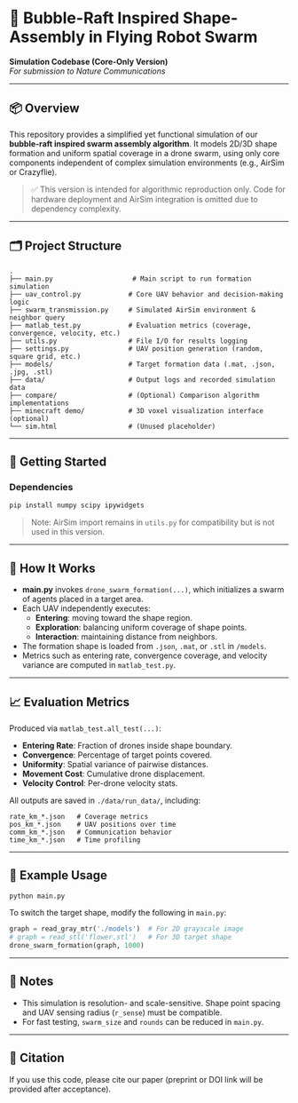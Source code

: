 # 🧠 Bubble-Raft Inspired Shape-Assembly in Flying Robot Swarm  
**Simulation Codebase (Core-Only Version)**  
*For submission to Nature Communications*

---

## 📦 Overview

This repository provides a simplified yet functional simulation of our **bubble-raft inspired swarm assembly algorithm**. It models 2D/3D shape formation and uniform spatial coverage in a drone swarm, using only core components independent of complex simulation environments (e.g., AirSim or Crazyflie).

> ✅ This version is intended for algorithmic reproduction only. Code for hardware deployment and AirSim integration is omitted due to dependency complexity.

---

## 🗂️ Project Structure

```
.
├── main.py                    # Main script to run formation simulation
├── uav_control.py            # Core UAV behavior and decision-making logic
├── swarm_transmission.py     # Simulated AirSim environment & neighbor query
├── matlab_test.py            # Evaluation metrics (coverage, convergence, velocity, etc.)
├── utils.py                  # File I/O for results logging
├── settings.py               # UAV position generation (random, square grid, etc.)
├── models/                   # Target formation data (.mat, .json, .jpg, .stl)
├── data/                     # Output logs and recorded simulation data
├── compare/                  # (Optional) Comparison algorithm implementations
├── minecraft demo/           # 3D voxel visualization interface (optional)
└── sim.html                  # (Unused placeholder)
```

---

## 🚀 Getting Started

### Dependencies

```bash
pip install numpy scipy ipywidgets
```

> Note: AirSim import remains in `utils.py` for compatibility but is not used in this version.

---

## 🧩 How It Works

- **main.py** invokes `drone_swarm_formation(...)`, which initializes a swarm of agents placed in a target area.
- Each UAV independently executes:
  - **Entering**: moving toward the shape region.
  - **Exploration**: balancing uniform coverage of shape points.
  - **Interaction**: maintaining distance from neighbors.
- The formation shape is loaded from `.json`, `.mat`, or `.stl` in `/models`.
- Metrics such as entering rate, convergence coverage, and velocity variance are computed in `matlab_test.py`.

---

## 📈 Evaluation Metrics

Produced via `matlab_test.all_test(...)`:
- **Entering Rate**: Fraction of drones inside shape boundary.
- **Convergence**: Percentage of target points covered.
- **Uniformity**: Spatial variance of pairwise distances.
- **Movement Cost**: Cumulative drone displacement.
- **Velocity Control**: Per-drone velocity stats.

All outputs are saved in `./data/run_data/`, including:

```
rate_km_*.json   # Coverage metrics
pos_km_*.json    # UAV positions over time
comm_km_*.json   # Communication behavior
time_km_*.json   # Time profiling
```

---

## 🧪 Example Usage

```bash
python main.py
```

To switch the target shape, modify the following in `main.py`:

```python
graph = read_gray_mtr('./models')  # For 2D grayscale image
# graph = read_stl('flower.stl')   # For 3D target shape
drone_swarm_formation(graph, 1000)
```

---

## 📌 Notes

- This simulation is resolution- and scale-sensitive. Shape point spacing and UAV sensing radius (`r_sense`) must be compatible.
- For fast testing, `swarm_size` and `rounds` can be reduced in `main.py`.

---

## 📃 Citation

If you use this code, please cite our paper (preprint or DOI link will be provided after acceptance).

